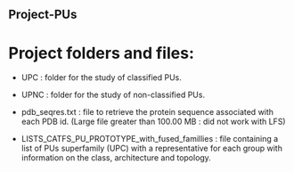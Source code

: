 ## Project-PUs ###

# Project folders and files:

- UPC : folder for the study of classified PUs.

- UPNC : folder for the study of non-classified PUs.

- pdb_seqres.txt : file to retrieve the protein sequence associated with each PDB id. (Large file greater than 100.00 MB : did not work with LFS)

- LISTS_CATFS_PU_PROTOTYPE_with_fused_famillies : file containing a list of PUs superfamily (UPC) with a representative for each group with information on the class, architecture and topology.
